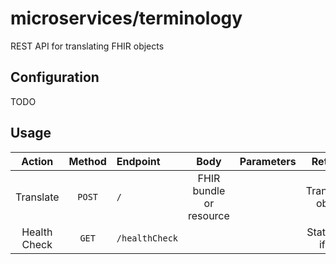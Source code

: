 # microservices/terminology

REST API for translating FHIR objects

## Configuration

TODO

## Usage
| Action | Method | Endpoint | Body | Parameters | Returns |
|:------:|:------:|:---------|:----:|:-----------|:-------:|
| Translate | `POST` | `/` | FHIR bundle or resource | | Translated object |
| Health Check | `GET` | `/healthCheck` | | | Status `200` if OK | |